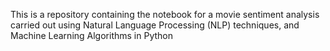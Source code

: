 This is a repository containing the notebook for a movie sentiment analysis carried out using Natural Language Processing (NLP) techniques, and Machine Learning Algorithms in Python 
